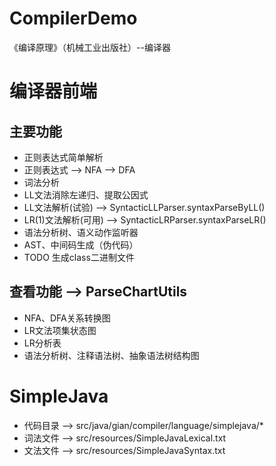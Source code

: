 # CompilerDemo
《编译原理》（机械工业出版社）--编译器

# 编译器前端
## 主要功能
* 正则表达式简单解析
* 正则表达式 --> NFA --> DFA
* 词法分析
* LL文法消除左递归、提取公因式
* LL文法解析(试验) --> SyntacticLLParser.syntaxParseByLL()
* LR(1)文法解析(可用) --> SyntacticLRParser.syntaxParseLR()
* 语法分析树、语义动作监听器
* AST、中间码生成（伪代码）
* TODO 生成class二进制文件

## 查看功能 --> ParseChartUtils
* NFA、DFA关系转换图
* LR文法项集状态图
* LR分析表
* 语法分析树、注释语法树、抽象语法树结构图

# SimpleJava
* 代码目录 --> src/java/gian/compiler/language/simplejava/*
* 词法文件 --> src/resources/SimpleJavaLexical.txt
* 文法文件 --> src/resources/SimpleJavaSyntax.txt
